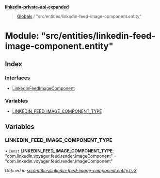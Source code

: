 **[linkedin-private-api-expanded](../README.md)**

> [Globals](../globals.md) / "src/entities/linkedin-feed-image-component.entity"

# Module: "src/entities/linkedin-feed-image-component.entity"

## Index

### Interfaces

* [LinkedInFeedImageComponent](../interfaces/_src_entities_linkedin_feed_image_component_entity_.linkedinfeedimagecomponent.md)

### Variables

* [LINKEDIN\_FEED\_IMAGE\_COMPONENT\_TYPE](_src_entities_linkedin_feed_image_component_entity_.md#linkedin_feed_image_component_type)

## Variables

### LINKEDIN\_FEED\_IMAGE\_COMPONENT\_TYPE

• `Const` **LINKEDIN\_FEED\_IMAGE\_COMPONENT\_TYPE**: \"com.linkedin.voyager.feed.render.ImageComponent\" = "com.linkedin.voyager.feed.render.ImageComponent"

*Defined in [src/entities/linkedin-feed-image-component.entity.ts:3](https://github.com/khanhtranngoccva/linkedin-private-api/blob/355192d/src/entities/linkedin-feed-image-component.entity.ts#L3)*
